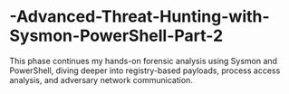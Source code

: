 # -Advanced-Threat-Hunting-with-Sysmon-PowerShell-Part-2
This phase continues my hands-on forensic analysis using Sysmon and PowerShell, diving deeper into registry-based payloads, process access analysis, and adversary network communication.
